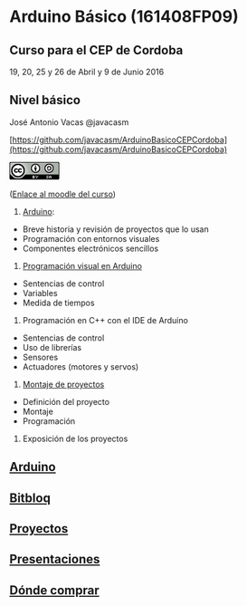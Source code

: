 # Arduino Básico (161408FP09)

## Curso para el CEP de Cordoba

19, 20, 25 y 26 de Abril y 9 de Junio 2016

## Nivel básico

José Antonio Vacas @javacasm

[https://github.com/javacasm/ArduinoBasicoCEPCordoba](https://github.com/javacasm/ArduinoBasicoCEPCordoba)

![cc](./imagenes/CCbySQ_88x31.png)

([Enlace al moodle del curso](http://educacionadistancia.juntadeandalucia.es/profesorado/course/view.php?id=2418))



1. [Arduino](./Arduino.md):
  * Breve historia y revisión de proyectos que lo usan
  * Programación con entornos visuales
  * Componentes electrónicos sencillos
1. [Programación visual en Arduino](./BitBloq.md)
  * Sentencias de control
  * Variables
  * Medida de tiempos
1. Programación en C++ con el IDE de Arduino
  * Sentencias de control
  * Uso de librerías
  * Sensores
  * Actuadores (motores y servos)
1. [Montaje de proyectos](./proyectos.md)
  * Definición del proyecto
  * Montaje
  * Programación
1. Exposición de los proyectos

## [Arduino](./Arduino.md)

## [Bitbloq](./BitBloq.md)

## [Proyectos](./proyectos.md)

## [Presentaciones](./presentaciones)

## [Dónde comprar](./Comprar.md)
